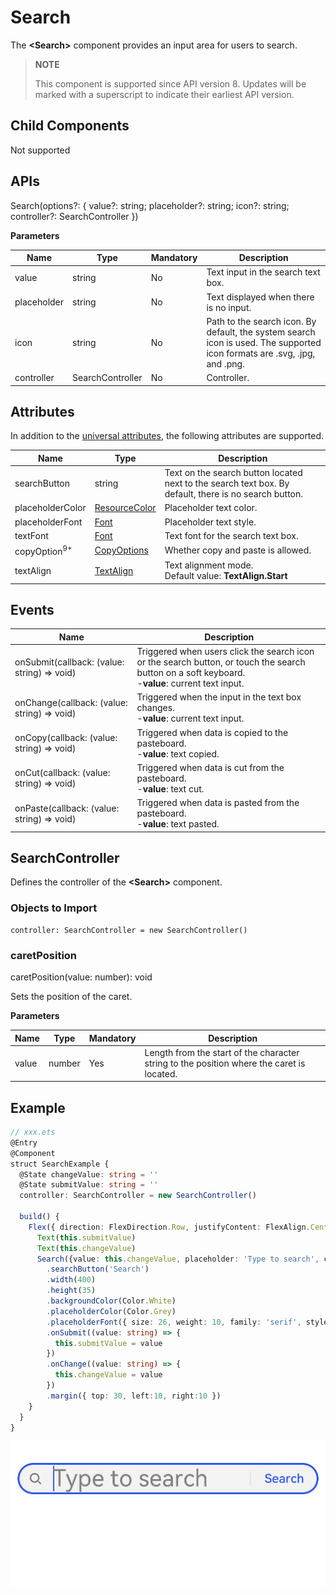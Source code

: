 #  Search

The **\<Search>** component provides an input area for users to search.

> **NOTE**
>
> This component is supported since API version 8. Updates will be marked with a superscript to indicate their earliest API version.

## Child Components

Not supported

## APIs

Search(options?: { value?: string; placeholder?: string; icon?: string; controller?: SearchController })

**Parameters**

| Name     | Type        | Mandatory| Description                                                    |
| ----------- | ---------------- | ---- | ------------------------------------------------------------ |
| value       | string           | No  | Text input in the search text box.                                                |
| placeholder | string           | No  | Text displayed when there is no input.                                        |
| icon        | string           | No  | Path to the search icon. By default, the system search icon is used. The supported icon formats are .svg, .jpg, and .png.|
| controller  | SearchController | No  | Controller.                                                    |

## Attributes

In addition to the [universal attributes](ts-universal-attributes-size.md), the following attributes are supported.

| Name                   | Type                                        | Description                                          |
| ----------------------- | ------------------------------------------------ | ---------------------------------------------- |
| searchButton            | string                                           | Text on the search button located next to the search text box. By default, there is no search button.    |
| placeholderColor        | [ResourceColor](ts-types.md#resourcecolor) | Placeholder text color.                         |
| placeholderFont         | [Font](ts-types.md#font) | Placeholder text style.                     |
| textFont                | [Font](ts-types.md#font)     | Text font for the search text box.                        |
| copyOption<sup>9+</sup> | [CopyOptions](ts-appendix-enums.md#copyoptions9) | Whether copy and paste is allowed.                          |
| textAlign               | [TextAlign](ts-appendix-enums.md#textalign)      | Text alignment mode.<br>Default value: **TextAlign.Start**|

## Events

| Name                                      | Description                                    |
| ---------------------------------------- | ---------------------------------------- |
| onSubmit(callback: (value: string) => void) | Triggered when users click the search icon or the search button, or touch the search button on a soft keyboard.<br> -**value**: current text input.|
| onChange(callback: (value: string) => void) | Triggered when the input in the text box changes.<br> -**value**: current text input. |
| onCopy(callback: (value: string) => void) | Triggered when data is copied to the pasteboard.<br> -**value**: text copied.     |
| onCut(callback: (value: string) => void) | Triggered when data is cut from the pasteboard.<br> -**value**: text cut.     |
| onPaste(callback: (value: string) => void) | Triggered when data is pasted from the pasteboard.<br> -**value**: text pasted.     |

## SearchController

Defines the controller of the **\<Search>** component.

### Objects to Import
```
controller: SearchController = new SearchController()
```
### caretPosition

caretPosition(value: number): void

Sets the position of the caret.

**Parameters**

| Name| Type| Mandatory| Description                          |
| ------ | -------- | ---- | ---------------------------------- |
| value  | number   | Yes  | Length from the start of the character string to the position where the caret is located.|

##  Example

```ts
// xxx.ets
@Entry
@Component
struct SearchExample {
  @State changeValue: string = ''
  @State submitValue: string = ''
  controller: SearchController = new SearchController()

  build() {
    Flex({ direction: FlexDirection.Row, justifyContent: FlexAlign.Center, alignItems: ItemAlign.Center }) {
      Text(this.submitValue)
      Text(this.changeValue)
      Search({value: this.changeValue, placeholder: 'Type to search', controller: this.controller})
        .searchButton('Search')
        .width(400)
        .height(35)
        .backgroundColor(Color.White)
        .placeholderColor(Color.Grey)
        .placeholderFont({ size: 26, weight: 10, family: 'serif', style: FontStyle.Normal })
        .onSubmit((value: string) => {
          this.submitValue = value
        })
        .onChange((value: string) => {
          this.changeValue = value
        })
        .margin({ top: 30, left:10, right:10 })
    }
  }
}
```
![search](figures/search.png)
